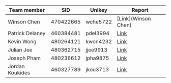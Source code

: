 |Team member|SID|Unikey|Report|
|-|-|-|-|
|Winson Chen|470422665|wche5722|[Link](Winson Chen)|
|Patrick Delaney|460384481|pdel3994|[Link](https://bitbucket.org/comp3888-t17a/comp3888_t17a_group5/wiki/First%20Individual%20Reports/Patrick%20Delaney)|
|Kevin Wong|480264121|kwon4232|[Link](https://bitbucket.org/comp3888-t17a/comp3888_t17a_group5/wiki/First%20Individual%20Reports/Kevin%20Wong)|
|Julian Jee|480362715|jjee9913|[Link](https://bitbucket.org/comp3888-t17a/comp3888_t17a_group5/wiki/First%20Individual%20Reports/Julian%20Jee)|
|Joseph Pham|480236612|jpha9875|[Link](https://bitbucket.org/comp3888-t17a/comp3888_t17a_group5/wiki/First%20Individual%20Reports/Joseph%20Pham)|
|Jordan Koukides|460327789|jkou3713|[Link](https://bitbucket.org/comp3888-t17a/comp3888_t17a_group5/wiki/First%20Individual%20Reports/Jordan%20Koukides)|